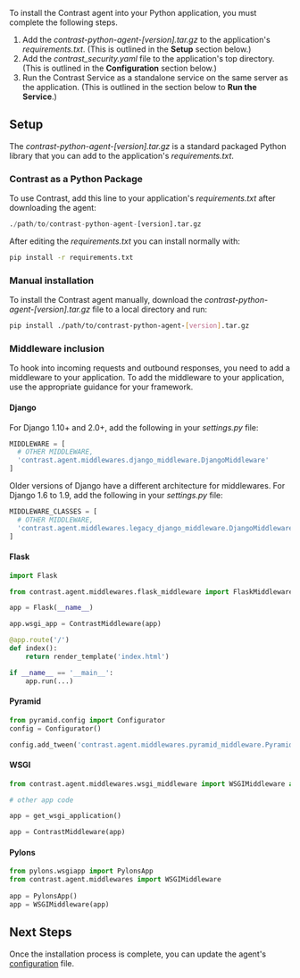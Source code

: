 <!--
title: "Python Agent Installation"
description: "Installing the Python Agent"
tags: "python agent installation"
-->


To install the Contrast agent into your Python application, you must complete the following steps.  

1. Add the <i>contrast-python-agent-[version].tar.gz</i> to the application's <i>requirements.txt</i>. (This is outlined in the <b>Setup</b> section below.)
2. Add the *contrast_security.yaml* file to the application's top directory. (This is outlined in the **Configuration** section below.)
3. Run the Contrast Service as a standalone service on the same server as the application. (This is outlined in the section below to **Run the Service**.)

## Setup

The <i>contrast-python-agent-[version].tar.gz</i> is a standard packaged Python library that you can add to the application's *requirements.txt*.

### Contrast as a Python Package

To use Contrast, add this line to your application's *requirements.txt* after downloading the agent:

``` python
./path/to/contrast-python-agent-[version].tar.gz
```

After editing the *requirements.txt* you can install normally with:

``` bash
pip install -r requirements.txt
```

### Manual installation

To install the Contrast agent manually, download the <i>contrast-python-agent-[version].tar.gz</i> file to a local directory and run:

``` bash
pip install ./path/to/contrast-python-agent-[version].tar.gz
``` 

### Middleware inclusion

To hook into incoming requests and outbound responses, you need to add a middleware to your application. To add the middleware to your application, use the appropriate guidance for your framework. 

#### Django 

For Django 1.10+ and 2.0+, add the following in your *settings.py* file:

``` python
MIDDLEWARE = [
  # OTHER MIDDLEWARE,
  'contrast.agent.middlewares.django_middleware.DjangoMiddleware'
]
```

Older versions of Django have a different architecture for middlewares. For Django 1.6 to 1.9, add the following in your *settings.py* file:

``` python
MIDDLEWARE_CLASSES = [
  # OTHER MIDDLEWARE,
  'contrast.agent.middlewares.legacy_django_middleware.DjangoMiddleware'
]
```

#### Flask 

``` python
import Flask

from contrast.agent.middlewares.flask_middleware import FlaskMiddleware as ContrastMiddleware

app = Flask(__name__)

app.wsgi_app = ContrastMiddleware(app)

@app.route('/')
def index():
    return render_template('index.html')

if __name__ == '__main__':
    app.run(...)
```

#### Pyramid

``` python
from pyramid.config import Configurator
config = Configurator()

config.add_tween('contrast.agent.middlewares.pyramid_middleware.PyramidMiddleware')
```

#### WSGI

``` python
from contrast.agent.middlewares.wsgi_middleware import WSGIMiddleware as ContrastMiddleware

# other app code

app = get_wsgi_application()

app = ContrastMiddleware(app)
```

#### Pylons

``` python
from pylons.wsgiapp import PylonsApp
from contrast.agent.middlewares import WSGIMiddleware
 
app = PylonsApp()
app = WSGIMiddleware(app)
```

## Next Steps

Once the installation process is complete, you can update the agent's [configuration](installation-pythonconfig.html) file. 
